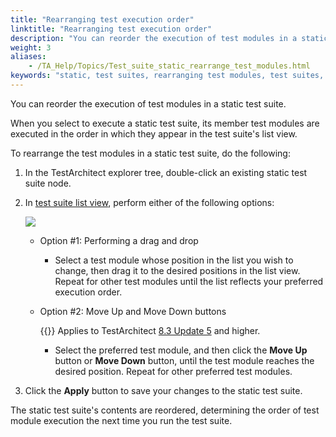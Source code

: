 ```yaml
--- 
title: "Rearranging test execution order"
linktitle: "Rearranging test execution order"
description: "You can reorder the execution of test modules in a static test suite."
weight: 3
aliases: 
    - /TA_Help/Topics/Test_suite_static_rearrange_test_modules.html
keywords: "static, test suites, rearranging test modules, test suites, static, rearranging test modules"
---
```


You can reorder the execution of test modules in a static test suite.

When you select to execute a static test suite, its member test modules are executed in the order in which they appear in the test suite's list view.

To rearrange the test modules in a static test suite, do the following:

1.  In the TestArchitect explorer tree, double-click an existing static test suite node.

2.  In [test suite list view](/user-guide/projects-and-project-items/project-items/list-view/test-suite-list-view), perform either of the following options:

    ![](/images/TA_Help/Images/Rearrange_test_modules_in_test_suite.png)

    -   Option \#1: Performing a drag and drop
        -   Select a test module whose position in the list you wish to change, then drag it to the desired positions in the list view. Repeat for other test modules until the list reflects your preferred execution order.
    -   Option \#2: Move Up and Move Down buttons

        {{<note>}} Applies to TestArchitect [8.3 Update 5](/user-guide/version-history/features-added-to-testarchitect-8-3-update-5/) and higher.

        -   Select the preferred test module, and then click the **Move Up** button or **Move Down** button, until the test module reaches the desired position. Repeat for other preferred test modules.
3.  Click the **Apply** button to save your changes to the static test suite.


The static test suite's contents are reordered, determining the order of test module execution the next time you run the test suite.



